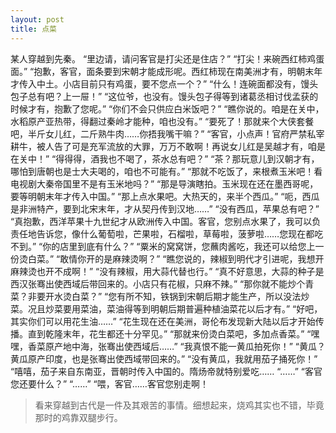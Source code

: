 ```yaml
---
layout: post
title: 点菜
---
```


某人穿越到先秦。
“里边请，请问客官是打尖还是住店？”
“打尖！来碗西红柿鸡蛋面。”
“抱歉，客官，面条要到宋朝才能成形呢。西红柿现在南美洲才有，明朝末年才传入中土。小店目前只有鸡蛋，要不您点一个？”
“什么！连碗面都没有，馒头包子总有吧？上一屉！”
“这位爷，也没有。馒头包子得等到诸葛丞相讨伐孟获的时候才有，抱歉了您呢。”
“你们不会只供应白米饭吧？”
“瞧你说的。咱是在关中，水稻原产亚热带，得翻过秦岭才能种，咱也没有。”
“要死了！那就来个大侠套餐吧，半斤女儿红，二斤熟牛肉……你捂我嘴干嘛？”
“客官，小点声！官府严禁私宰耕牛，被人告了可是充军流放的大罪，万万不敢啊！再说女儿红是吴越才有，咱是在关中！”
“得得得，酒我也不喝了，茶水总有吧？”
“茶？那玩意儿到汉朝才有，哪怕到唐朝也是士大夫喝的，咱也不可能有。”
“那就不吃饭了，来根煮玉米吧！看电视剧大秦帝国里不是有玉米地吗？”
“那是导演瞎拍。玉米现在还在墨西哥呢，要等明朝末年才传入中国。”
“那上点水果吧。大热天的，来半个西瓜。”
“呃，西瓜是非洲特产，要到北宋末年，才从契丹传到汉地……”
“没有西瓜，苹果总有吧？”
“真抱歉，西洋苹果十九世纪才从欧洲传入中国。客官，您别点水果了，我可以负责任地告诉您，像什么葡萄啦，芒果啦，石榴啦，草莓啦，菠萝啦……您现在都吃不到。”
“你的店里到底有什么？”
“粟米的窝窝饼，您蘸肉酱吃，我还可以给您上一份烫白菜。”
“敢情你开的是麻辣烫啊？”
“瞧您说的，辣椒到明代才引进呢，我想开麻辣烫也开不成啊！”
“没有辣椒，用大蒜代替也行。”
“真不好意思，大蒜的种子是西汉张骞出使西域后带回来的。小店只有花椒，只麻不辣。”
“那你就不能炒个青菜？非要开水烫白菜？”
“您有所不知，铁锅到宋朝后期才能生产，所以没法炒菜。况且炒菜要用菜油，菜油得等到明朝后期普遍种植油菜花以后才有。”
“好吧，其实你们可以用花生油……”
“花生现在还在美洲，哥伦布发现新大陆以后才开始传播。直到乾隆末年，花生都还十分罕见。”
“那就来份烫白菜吧，多加点香菜。”
“嘿嘿，香菜原产地中海，张骞出使西域后……”
“我真恨不能一黄瓜拍死你！”
“黄瓜？黄瓜原产印度，也是张骞出使西域带回来的。”
“没有黄瓜，我就用茄子捅死你！”
“嘻嘻，茄子来自东南亚，晋朝时传入中国的。隋炀帝就特别爱吃……
“……”
“客官您还要什么？”
“……”
“喂，客官……客官您别走啊！

>看来穿越到古代是一件及其艰苦的事情。细想起来，烧鸡其实也不错，毕竟那时的鸡靠双腿步行。